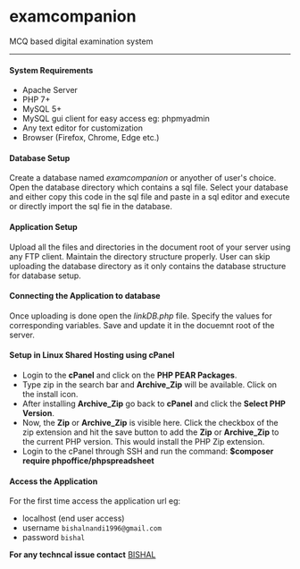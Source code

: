 # examcompanion
MCQ based digital examination system

---

#### System Requirements
- Apache Server
- PHP 7+
- MySQL 5+
- MySQL gui client for easy access eg: phpmyadmin
- Any text editor for customization
- Browser (Firefox, Chrome, Edge etc.)


#### Database Setup
Create a database named *examcompanion* or anyother of user's choice. Open the database directory which contains a sql file.
Select your database and either copy this code in the sql file and paste in a sql editor and execute or directly import the sql fie in the database.

#### Application Setup
Upload all the files and directories in the document root of your server using any FTP client. Maintain the directory structure properly. User can skip uploading the database directory as it only contains the database structure for database setup.

#### Connecting the Application to database
Once uploading is done open the *linkDB.php* file. Specify the values for corresponding variables. Save and update it in the docuemnt root of the server.

#### Setup in Linux Shared Hosting using cPanel
- Login to the **cPanel** and click on the **PHP PEAR Packages**.
- Type zip in the search bar and **Archive_Zip** will be available. Click on the install icon.
- After installing **Archive_Zip** go back to **cPanel** and click the **Select PHP Version**.
- Now, the **Zip** or **Archive_Zip** is visible here. Click the checkbox of the zip extension and hit the save button to add the **Zip** or **Archive_Zip** to the current PHP version. This would install the PHP Zip extension.
- Login to the cPanel through SSH and run the command: **$composer require phpoffice/phpspreadsheet**

#### Access the Application
For the first time access the application url eg:
- localhost (end user access)
- username `bishalnandi1996@gmail.com`
- password `bishal`

**For any techncal issue contact**
[BISHAL](https://www.linkedin.com/in/bishalnandi1996/)
